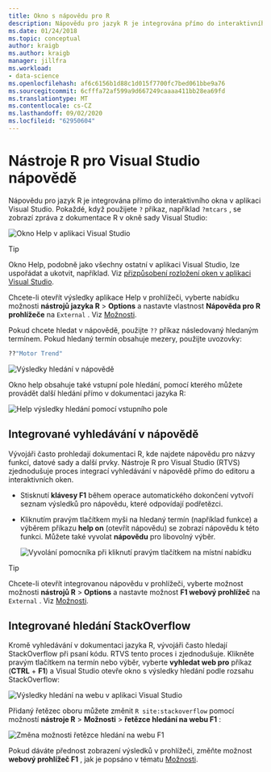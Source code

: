 ```yaml
---
title: Okno s nápovědu pro R
description: Nápovědu pro jazyk R je integrována přímo do interaktivního okna v aplikaci Visual Studio prostřednictvím? systému.
ms.date: 01/24/2018
ms.topic: conceptual
author: kraigb
ms.author: kraigb
manager: jillfra
ms.workload:
- data-science
ms.openlocfilehash: af6c6156b1d88c1d015f7700fc7bed061bbe9a76
ms.sourcegitcommit: 6cfffa72af599a9d667249caaaa411bb28ea69fd
ms.translationtype: MT
ms.contentlocale: cs-CZ
ms.lasthandoff: 09/02/2020
ms.locfileid: "62950604"
---
```

# <a name="help-in-r-tools-for-visual-studio"></a>Nástroje R pro Visual Studio nápovědě

Nápovědu pro jazyk R je integrována přímo do interaktivního okna v aplikaci Visual Studio. Pokaždé, když použijete `?` příkaz, například `?mtcars` , se zobrazí zpráva z dokumentace R v okně sady Visual Studio:

![Okno Help v aplikaci Visual Studio](media/help-window.png)

> [!Tip]
> Okno Help, podobně jako všechny ostatní v aplikaci Visual Studio, lze uspořádat a ukotvit, například. Viz [přizpůsobení rozložení oken v aplikaci Visual Studio](../ide/customizing-window-layouts-in-visual-studio.md).
>
> Chcete-li otevřít výsledky aplikace Help v prohlížeči, vyberte nabídku možnosti **nástrojů jazyka R**  >  **Options** a nastavte vlastnost **Nápověda pro R prohlížeče** na `External` . Viz [Možnosti](options-for-r-tools-in-visual-studio.md).

Pokud chcete hledat v nápovědě, použijte `??` příkaz následovaný hledaným termínem. Pokud hledaný termín obsahuje mezery, použijte uvozovky:

```R
??"Motor Trend"
```

![Výsledky hledání v nápovědě](media/help-search1.png)

Okno help obsahuje také vstupní pole hledání, pomocí kterého můžete provádět další hledání přímo v dokumentaci jazyka R:

![Help výsledky hledání pomocí vstupního pole](media/help-search2.png)

## <a name="integrated-help-lookup"></a>Integrované vyhledávání v nápovědě

Vývojáři často prohledají dokumentaci R, kde najdete nápovědu pro názvy funkcí, datové sady a další prvky. Nástroje R pro Visual Studio (RTVS) zjednodušuje proces integrací vyhledávání v nápovědě přímo do editoru a interaktivních oken.

- Stisknutí **klávesy F1** během operace automatického dokončení vytvoří seznam výsledků pro nápovědu, které odpovídají podřetězci.
- Kliknutím pravým tlačítkem myši na hledaný termín (například funkce) a výběrem příkazu **help on** (otevřít nápovědu) se zobrazí nápovědu k této funkci. Můžete také vyvolat **nápovědu** pro libovolný výběr.

    ![Vyvolání pomocníka při kliknutí pravým tlačítkem na místní nabídku](media/help-right-click.png)

> [!Tip]
> Chcete-li otevřít integrovanou nápovědu v prohlížeči, vyberte možnost možnosti **nástrojů R**  >  **Options** a nastavte možnost **F1 webový prohlížeč** na `External` . Viz [Možnosti](options-for-r-tools-in-visual-studio.md).

## <a name="integrated-stackoverflow-search"></a>Integrované hledání StackOverflow

Kromě vyhledávání v dokumentaci jazyka R, vývojáři často hledají StackOverflow při psaní kódu. RTVS tento proces i zjednodušuje. Klikněte pravým tlačítkem na termín nebo výběr, vyberte **vyhledat web pro** příkaz (**CTRL** + **F1**) a Visual Studio otevře okno s výsledky hledání podle rozsahu StackOverflow:

![Výsledky hledání na webu v aplikaci Visual Studio](media/help-web-search-results.png)

Přidaný řetězec oboru můžete změnit `R site:stackoverflow` pomocí možností **nástroje R**  >  **Možnosti**  >  **řetězce hledání na webu F1** :

![Změna možnosti řetězce hledání na webu F1](media/options-dialog.png)

Pokud dáváte přednost zobrazení výsledků v prohlížeči, změňte možnost **webový prohlížeč F1** , jak je popsáno v tématu [Možnosti](options-for-r-tools-in-visual-studio.md).
